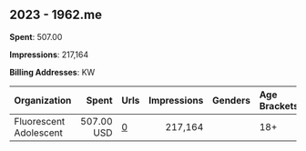 ## 2023 - 1962.me 
**Spent**: 507.00

**Impressions**: 217,164

**Billing Addresses**: KW

|Organization|Spent|Urls|Impressions|Genders|Age Brackets|Country Codes|
|:---|---:|:---|---:|:---|:---|:---|
|Fluorescent Adolescent|507.00 USD|[0](https://www.snap.com/political-ads/asset/e104fd0d20cf3e3eacaf8470ff492e3bda427605bd12aa3b14a06656c9543950?mediaType=jpg)|217,164||18+|kuwait|
